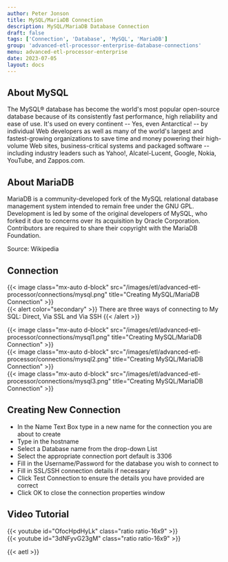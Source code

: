 ```yaml
---
author: Peter Jonson
title: MySQL/MariaDB Connection
description: MySQL/MariaDB Database Connection
draft: false
tags: ['Connection', 'Database', 'MySQL', 'MariaDB']
group: 'advanced-etl-processor-enterprise-database-connections'
menu: advanced-etl-processor-enterprise
date: 2023-07-05
layout: docs
---
```


## About MySQL

The MySQL® database has become the world's most popular open-source database because of its consistently fast performance, high reliability and ease of use. It's used on every continent -- Yes, even Antarctica! -- by individual Web developers as well as many of the world's largest and fastest-growing organizations to save time and money powering their high-volume Web sites, business-critical systems and packaged software -- including industry leaders such as Yahoo!, Alcatel-Lucent, Google, Nokia, YouTube, and Zappos.com.

## About MariaDB

MariaDB is a community-developed fork of the MySQL relational database management system intended to remain free under the GNU GPL. Development is led by some of the original developers of MySQL, who forked it due to concerns over its acquisition by Oracle Corporation. Contributors are required to share their copyright with the MariaDB Foundation.

Source: Wikipedia

## Connection

{{< image class="mx-auto d-block" src="/images/etl/advanced-etl-processor/connections/mysql.png" title="Creating MySQL/MariaDB Connection" >}}
\
{{< alert color="secondary" >}}
There are three ways of connecting to My SQL: Direct, Via SSL and Via SSH
{{< /alert >}}

{{< image class="mx-auto d-block" src="/images/etl/advanced-etl-processor/connections/mysql1.png" title="Creating MySQL/MariaDB Connection" >}}
\
{{< image class="mx-auto d-block" src="/images/etl/advanced-etl-processor/connections/mysql2.png" title="Creating MySQL/MariaDB Connection" >}}
\
{{< image class="mx-auto d-block" src="/images/etl/advanced-etl-processor/connections/mysql3.png" title="Creating MySQL/MariaDB Connection" >}}

## Creating New Connection

- In the Name Text Box type in a new name for the connection you are about to create
- Type in the hostname
- Select a Database name from the drop-down List
- Select the appropriate connection port default is 3306
- Fill in the Username/Password for the database you wish to connect to
- Fill in SSL/SSH connection details if necessary
- Click Test Connection to ensure the details you have provided are correct
- Click OK to close the connection properties window

## Video Tutorial

{{< youtube id="OfocHpdHyLk" class="ratio ratio-16x9" >}}
\
{{< youtube id="3dNFyvG23gM" class="ratio ratio-16x9" >}}

{{< aetl >}}
